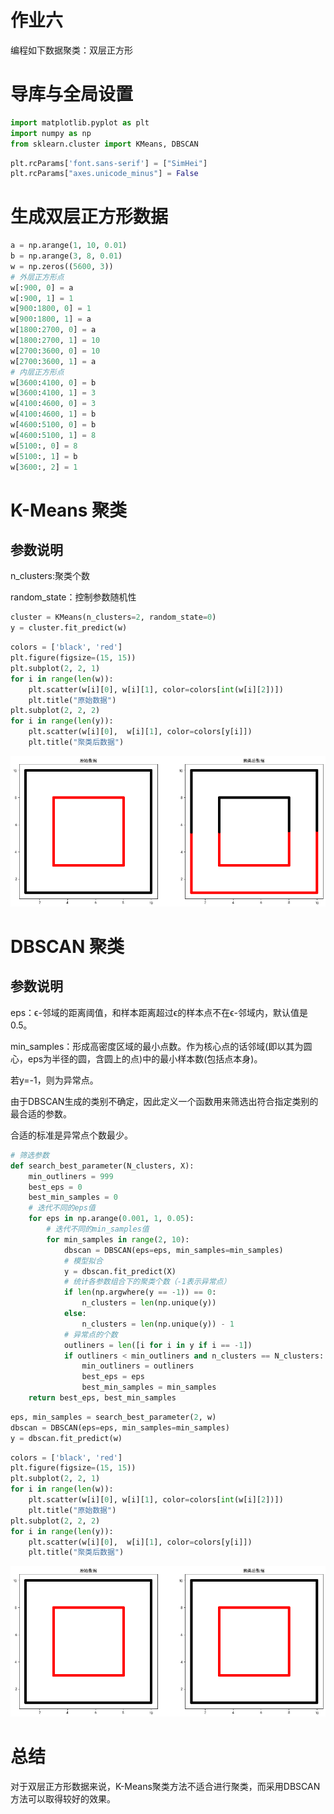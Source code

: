 # 作业六
编程如下数据聚类：双层正方形

# 导库与全局设置


```python
import matplotlib.pyplot as plt
import numpy as np
from sklearn.cluster import KMeans, DBSCAN
```


```python
plt.rcParams['font.sans-serif'] = ["SimHei"]
plt.rcParams["axes.unicode_minus"] = False
```

# 生成双层正方形数据


```python
a = np.arange(1, 10, 0.01)
b = np.arange(3, 8, 0.01)
w = np.zeros((5600, 3))
# 外层正方形点
w[:900, 0] = a
w[:900, 1] = 1
w[900:1800, 0] = 1
w[900:1800, 1] = a
w[1800:2700, 0] = a
w[1800:2700, 1] = 10
w[2700:3600, 0] = 10
w[2700:3600, 1] = a
# 内层正方形点
w[3600:4100, 0] = b
w[3600:4100, 1] = 3
w[4100:4600, 0] = 3
w[4100:4600, 1] = b
w[4600:5100, 0] = b
w[4600:5100, 1] = 8
w[5100:, 0] = 8
w[5100:, 1] = b
w[3600:, 2] = 1
```

# K-Means 聚类

## 参数说明

n_clusters:聚类个数

random_state：控制参数随机性


```python
cluster = KMeans(n_clusters=2, random_state=0)
y = cluster.fit_predict(w)
```


```python
colors = ['black', 'red']
plt.figure(figsize=(15, 15))
plt.subplot(2, 2, 1)
for i in range(len(w)):
    plt.scatter(w[i][0], w[i][1], color=colors[int(w[i][2])])
    plt.title("原始数据")
plt.subplot(2, 2, 2)
for i in range(len(y)):
    plt.scatter(w[i][0],  w[i][1], color=colors[y[i]])
    plt.title("聚类后数据")
```

![png](img/pc1.png)


# DBSCAN 聚类

## 参数说明

eps：ϵ-邻域的距离阈值，和样本距离超过ϵ的样本点不在ϵ-邻域内，默认值是0.5。

min_samples：形成高密度区域的最小点数。作为核心点的话邻域(即以其为圆心，eps为半径的圆，含圆上的点)中的最小样本数(包括点本身)。

若y=-1，则为异常点。

由于DBSCAN生成的类别不确定，因此定义一个函数用来筛选出符合指定类别的最合适的参数。

合适的标准是异常点个数最少。


```python
# 筛选参数
def search_best_parameter(N_clusters, X):
    min_outliners = 999
    best_eps = 0
    best_min_samples = 0
    # 迭代不同的eps值
    for eps in np.arange(0.001, 1, 0.05):
        # 迭代不同的min_samples值
        for min_samples in range(2, 10):
            dbscan = DBSCAN(eps=eps, min_samples=min_samples)
            # 模型拟合
            y = dbscan.fit_predict(X)
            # 统计各参数组合下的聚类个数（-1表示异常点）
            if len(np.argwhere(y == -1)) == 0:
                n_clusters = len(np.unique(y))
            else:
                n_clusters = len(np.unique(y)) - 1
            # 异常点的个数
            outliners = len([i for i in y if i == -1])
            if outliners < min_outliners and n_clusters == N_clusters:
                min_outliners = outliners
                best_eps = eps
                best_min_samples = min_samples
    return best_eps, best_min_samples
```


```python
eps, min_samples = search_best_parameter(2, w)
dbscan = DBSCAN(eps=eps, min_samples=min_samples)
y = dbscan.fit_predict(w)
```


```python
colors = ['black', 'red']
plt.figure(figsize=(15, 15))
plt.subplot(2, 2, 1)
for i in range(len(w)):
    plt.scatter(w[i][0], w[i][1], color=colors[int(w[i][2])])
    plt.title("原始数据")
plt.subplot(2, 2, 2)
for i in range(len(y)):
    plt.scatter(w[i][0],  w[i][1], color=colors[y[i]])
    plt.title("聚类后数据")
```

![png](img/pc2.png)


# 总结
对于双层正方形数据来说，K-Means聚类方法不适合进行聚类，而采用DBSCAN方法可以取得较好的效果。

